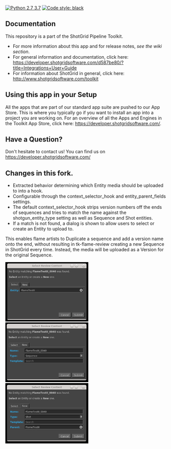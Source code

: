 [![Python 2.7 3.7](https://img.shields.io/badge/python-2.6%20%7C%202.7%20%7C%203.7-blue.svg)](https://www.python.org/)
[![Code style: black](https://img.shields.io/badge/code%20style-black-000000.svg)](https://github.com/psf/black)

## Documentation
This repository is a part of the ShotGrid Pipeline Toolkit.

- For more information about this app and for release notes, *see the wiki section*.
- For general information and documentation, click here: https://developer.shotgridsoftware.com/d587be80/?title=Integrations+User+Guide
- For information about ShotGrid in general, click here: http://www.shotgridsoftware.com/toolkit

## Using this app in your Setup
All the apps that are part of our standard app suite are pushed to our App Store.
This is where you typically go if you want to install an app into a project you are
working on. For an overview of all the Apps and Engines in the Toolkit App Store,
click here: https://developer.shotgridsoftware.com/.

## Have a Question?
Don't hesitate to contact us! You can find us on https://developer.shotgridsoftware.com/


## Changes in this fork.

- Extracted behavior determining which Entity media should be uploaded to into a hook.
- Configurable through the context_selector_hook and entity_parent_fields settings.
- The default context_selector_hook strips version numbers off the ends of sequences and tries to match the name against the shotgun_entity_type setting as well as Sequence and Shot entities.
- If a match is not found, a dialog is shown to allow users to select or create an Entity to upload to.

This enables flame artists to Duplicate a sequence and add a version name onto the end, without resulting in tk-flame-review creating a new Sequence in ShotGrid every time. Instead, the media will be uploaded as a Version for the original Sequence.

<p float="left">
  <img src="/resources/context_selector_Select.png" width="260" />
  <img src="/resources/context_selector_NewSequence.png" width="260" /> 
  <img src="/resources/context_selector_NewShot.png" width="260" />
</p>

